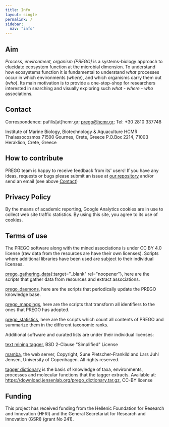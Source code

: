 ```yaml
---
title: Info
layout: single
permalink: /
sidebar:
  nav: "info"
---
```

## Aim

*Process, environment, organism (PREGO)* is a systems-biology approach to elucidate ecosystem function at the microbial dimension. 
To understand how ecosystems function it is fundamental to understand *what* processes occur in which environments (*where*), and which organisms carry them out (*who*).
Its main motivation is to provide a one-stop-shop for researchers interested in searching and visually exploring such *what - where - who* associations.

## Contact

Correspondence: pafilis[at]hcmr.gr; prego@hcmr.gr; Tel: +30 2810 337748

Institute of Marine Biology,
Biotechnology & Aquaculture
HCMR
Thalassocosmos
71500 Gournes, Crete, Greece
P.O.Box 2214, 71003 Heraklion, Crete, Greece

<!--
## How to cite

If you use PREGO in your research or analysis please cite:

Zafeiropoulos, H.; Paragkamian, S.; Ninidakis, S.; Pavlopoulos, GA.; Jensen, LJ.; Pafilis, E. PREGO: a literature and data-mining resource to associate microorganisms, biological processes, and environment types. Microorganisms 2021, 9, x. https://doi.org/10.3390/xxxx (submitted)
-->

## How to contribute

PREGO team is happy to receive feedback from its' users! If you have any ideas, requests or bugs please submit an issue at [our repository](https://github.com/evangelospafilis/prego_web_site/issues) and/or send an email (see above [Contact](#contact))

## Privacy Policy
By the means of academic reporting, Google Analytics cookies are in use to collect web site traffic statistics. By using this site, you agree to its use of cookies.

## Terms of use
The PREGO software along with the mined associations is under CC BY 4.0 license (raw data from the resources are have their own licenses). 
Scripts where additional libraries have been used are subject to their individual licenses.

[prego_gathering_data](https://github.com/lab42open-team/prego_gathering_data){:target="_blank" rel="noopener"}, here are the scripts that gather data from resources and extract associations.

[prego_daemons](https://github.com/lab42open-team/prego_daemons), here are the scripts that periodically update the PREGO knowledge base.

[prego_mappings](https://github.com/lab42open-team/prego_mappings), here are the scripts that transform all identifiers to the ones that PREGO has adopted.

[prego_statistics](https://github.com/lab42open-team/prego_statistics), here are the scripts which count all contents of PREGO and summarize them in the different taxonomic ranks.

Additional software and curated lists are under their individual licenses:

[text mining tagger](https://github.com/larsjuhljensen/tagger), BSD 2-Clause "Simplified" License

[mamba](https://github.com/larsjuhljensen/mamba), the web server, Copyright, Sune Pletscher-Frankild and Lars Juhl Jensen, University of Copenhagen. All rights reserved.

[tagger dictionary](https://download.jensenlab.org/) is the basis of knowledge of taxa, environments, processes and molecular functions that the tagger extracts. Available at: https://download.jensenlab.org/prego_dictionary.tar.gz, CC-BY license

## Funding

This project has received funding from the Hellenic Foundation for Research and Innovation (HFRI) and the General Secretariat for Research and Innovation (GSRI) (grant No 241).
